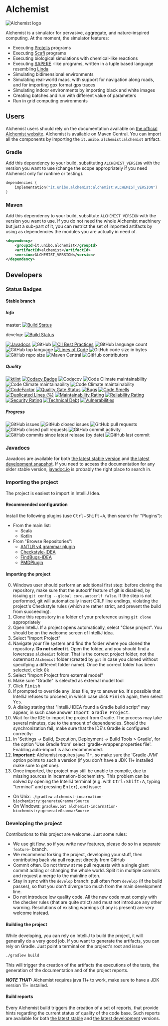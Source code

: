 # Alchemist

![Alchemist logo](https://alchemistsimulator.github.io/latest/assets/media/logo.svg)

Alchemist is a simulator for pervasive, aggregate, and nature-inspired computing.
At the moment, the simulator features:

* Executing [Protelis](http://protelis.org) programs
* Executing [Scafi](https://scafi.github.io/) programs
* Executing biological simulations with chemical-like reactions
* Executing [SAPERE](http://dx.doi.org/10.1016/j.pmcj.2014.12.002) -like programs, written in a tuple based language resembling [Linda](https://doi.org/10.1109%2Fmc.1986.1663305)
* Simulating bidimensional environments
* Simulating real-world maps, with support for navigation along roads, and for importing gpx format gps traces
* Simulating indoor environments by importing black and white images
* Creating batches and run with different value of parameters
* Run in grid computing environments

## Users

Alchemist users should rely on the documentation available on [the official Alchemist website](http://alchemistsimulator.github.io/).
Alchemist is available on Maven Central. You can import all the components by importing the `it.unibo.alchemist:alchemist` artifact.

### Gradle

Add this dependency to your build, substituting `ALCHEMIST_VERSION` with the version you want to use (change the scope appropriately if you need Alchemist only for runtime or testing).

```kotlin
dependencies {
    implementation("it.unibo.alchemist:alchemist:ALCHEMIST_VERSION")
}
```

### Maven

Add this dependency to your build, substitute `ALCHEMIST_VERSION` with the version you want to use. If you do not need the whole Alchemist machinery but just a sub-part of it, you can restrict the set of imported artifacts by using as dependencies the modules you are actually in need of.

```xml
<dependency>
    <groupId>it.unibo.alchemist</groupId>
    <artifactId>alchemist</artifactId>
    <version>ALCHEMIST_VERSION</version>
</dependency>
```

## Developers

### Status Badges

#### Stable branch

##### Info
master: [![Build Status](https://travis-ci.org/AlchemistSimulator/Alchemist.svg?branch=master)](https://travis-ci.org/AlchemistSimulator/Alchemist)

develop: [![Build Status](https://travis-ci.org/AlchemistSimulator/Alchemist.svg?branch=develop)](https://travis-ci.org/AlchemistSimulator/Alchemist)

[![Javadocs](https://www.javadoc.io/badge/it.unibo.alchemist/alchemist.svg)](https://www.javadoc.io/doc/it.unibo.alchemist/alchemist)
![GitHub](https://img.shields.io/github/license/AlchemistSimulator/Alchemist)
[![CII Best Practices](https://bestpractices.coreinfrastructure.org/projects/TODO/badge)](https://bestpractices.coreinfrastructure.org/projects/TODO)
![GitHub language count](https://img.shields.io/github/languages/count/AlchemistSimulator/Alchemist)
![GitHub top language](https://img.shields.io/github/languages/top/AlchemistSimulator/Alchemist)
[![Lines of Code](https://sonarcloud.io/api/project_badges/measure?project=AlchemistSimulator_Alchemist&metric=ncloc)](https://sonarcloud.io/dashboard?id=AlchemistSimulator_Alchemist)
![GitHub code size in bytes](https://img.shields.io/github/languages/code-size/AlchemistSimulator/Alchemist)
![GitHub repo size](https://img.shields.io/github/repo-size/AlchemistSimulator/Alchemist)
![Maven Central](https://img.shields.io/maven-central/v/org.danilopianini/upgradle)
![GitHub contributors](https://img.shields.io/github/contributors/AlchemistSimulator/Alchemist)

##### Quality

[![ktlint](https://img.shields.io/badge/code%20style-%E2%9D%A4-FF4081.svg)](https://ktlint.github.io/)
[![Codacy Badge](https://api.codacy.com/project/badge/Grade/c7304e8bd4044aa5955c6d5c844f39a4)](https://www.codacy.com/app/Alchemist/Alchemist?utm_source=github.com&amp;utm_medium=referral&amp;utm_content=AlchemistSimulator/Alchemist&amp;utm_campaign=Badge_Grade)
![Codecov](https://img.shields.io/codecov/c/github/AlchemistSimulator/Alchemist)
![Code Climate maintainability](https://img.shields.io/codeclimate/maintainability-percentage/AlchemistSimulator/Alchemist)
![Code Climate maintainability](https://img.shields.io/codeclimate/issues/AlchemistSimulator/Alchemist)
![Code Climate maintainability](https://img.shields.io/codeclimate/tech-debt/AlchemistSimulator/Alchemist)
[![CodeFactor](https://www.codefactor.io/repository/github/alchemistsimulator/alchemist/badge)](https://www.codefactor.io/repository/github/alchemistsimulator/alchemist)
[![Quality Gate Status](https://sonarcloud.io/api/project_badges/measure?project=AlchemistSimulator_Alchemist&metric=alert_status)](https://sonarcloud.io/dashboard?id=AlchemistSimulator_Alchemist)
[![Bugs](https://sonarcloud.io/api/project_badges/measure?project=AlchemistSimulator_Alchemist&metric=bugs)](https://sonarcloud.io/dashboard?id=AlchemistSimulator_Alchemist)
[![Code Smells](https://sonarcloud.io/api/project_badges/measure?project=AlchemistSimulator_Alchemist&metric=code_smells)](https://sonarcloud.io/dashboard?id=AlchemistSimulator_Alchemist)
[![Duplicated Lines (%)](https://sonarcloud.io/api/project_badges/measure?project=AlchemistSimulator_Alchemist&metric=duplicated_lines_density)](https://sonarcloud.io/dashboard?id=AlchemistSimulator_Alchemist)
[![Maintainability Rating](https://sonarcloud.io/api/project_badges/measure?project=AlchemistSimulator_Alchemist&metric=sqale_rating)](https://sonarcloud.io/dashboard?id=AlchemistSimulator_Alchemist)
[![Reliability Rating](https://sonarcloud.io/api/project_badges/measure?project=AlchemistSimulator_Alchemist&metric=reliability_rating)](https://sonarcloud.io/dashboard?id=AlchemistSimulator_Alchemist)
[![Security Rating](https://sonarcloud.io/api/project_badges/measure?project=AlchemistSimulator_Alchemist&metric=security_rating)](https://sonarcloud.io/dashboard?id=AlchemistSimulator_Alchemist)
[![Technical Debt](https://sonarcloud.io/api/project_badges/measure?project=AlchemistSimulator_Alchemist&metric=sqale_index)](https://sonarcloud.io/dashboard?id=AlchemistSimulator_Alchemist)
[![Vulnerabilities](https://sonarcloud.io/api/project_badges/measure?project=AlchemistSimulator_Alchemist&metric=vulnerabilities)](https://sonarcloud.io/dashboard?id=AlchemistSimulator_Alchemist)

##### Progress
![GitHub issues](https://img.shields.io/github/issues/AlchemistSimulator/Alchemist)
![GitHub closed issues](https://img.shields.io/github/issues-closed/AlchemistSimulator/Alchemist)
![GitHub pull requests](https://img.shields.io/github/issues-pr/AlchemistSimulator/Alchemist)
![GitHub closed pull requests](https://img.shields.io/github/issues-pr-closed/AlchemistSimulator/Alchemist)
![GitHub commit activity](https://img.shields.io/github/commit-activity/y/AlchemistSimulator/Alchemist)
![GitHub commits since latest release (by date)](https://img.shields.io/github/commits-since/AlchemistSimulator/Alchemist/latest/develop)
![GitHub last commit](https://img.shields.io/github/last-commit/AlchemistSimulator/Alchemist/develop)

### Javadocs 

Javadocs are available for both [the latest stable version][Javadoc] and [the latest development snapshot][Javadoc-unstable].
If you need to access the documentation for any older stable version, [javadoc.io](https://www.javadoc.io/doc/it.unibo.alchemist/alchemist/) is probably the right place to search in.


### Importing the project
The project is easiest to import in IntelliJ Idea.

#### Recommended configuration
Install the following plugins (use <kbd>Ctrl</kbd>+<kbd>Shift</kbd>+<kbd>A</kbd>, then search for "Plugins"):
* From the main list:
    * Scala
    * Kotlin
* From "Browse Repositories":
    * [ANTLR v4 grammar plugin](https://plugins.jetbrains.com/plugin/7358-antlr-v4-grammar-plugin)
    * [Checkstyle-IDEA](https://plugins.jetbrains.com/plugin/1065-checkstyle-idea)
    * [FindBugs-IDEA](https://plugins.jetbrains.com/plugin/3847-findbugs-idea)
    * [PMDPlugin](https://plugins.jetbrains.com/plugin/1137-pmdplugin)

#### Importing the project

0. Windows user should perform an additional first step: before cloning the repository, make sure that the autocrlf feature of git is disabled, by issuing `git config --global core.autocrlf false`. If the step is not performed, git will automatically insert CRLF line endings, violating the project's Checkstyle rules (which are rather strict, and prevent the build from succeeding).
0. Clone this repository in a folder of your preference using `git clone` appropriately
0. Open IntellJ. If a project opens automatically, select "Close project". You should be on the welcome screen of IntelliJ idea.
0. Select "Import Project"
0. Navigate your file system and find the folder where you cloned the repository. **Do not select it**. Open the folder, and you should find a lowercase `alchemist` folder. That is the correct project folder, not the outermost `Alchemist` folder (created by `git` in case you cloned without specifying a different folder name). Once the correct folder has been selected, click <kbd>Ok</kbd>
0. Select "Import Project from external model"
0. Make sure "Gradle" is selected as external model tool
0. Click <kbd>Finish</kbd>
0. If prompted to override any .idea file, try to answer <kbd>No</kbd>. It's possible that IntelliJ refuses to proceed, in which case click <kbd>Finish</kbd> again, then select <kbd>Yes</kbd>.
0. A dialog stating that "IntelliJ IDEA found a Gradle build script" may appear, in such case answer <kbd>Import Gradle Project</kbd>.
0. Wait for the IDE to import the project from Gradle. The process may take several minutes, due to the amount of dependencies. Should the synchronization fail, make sure that the IDE's Gradle is configured correctly:
0. In 'Settings -> Build, Execution, Deployment -> Build Tools > Gradle', for the option 'Use Gradle from' select 'gradle-wrapper.properties file'. Enabling auto-import is also recommended. 
0. **Important:** Alchemist requires java 11+, so make sure the 'Gradle JVM' option points to such a version (if you don't have a JDK 11+ installed make sure to get one).
0. Once imported, the project may still be unable to compile, due to missing sources in incarnation-biochemistry. This problem can be solved by opening the IntelliJ terminal (e.g. with <kbd>Ctrl</kbd>+<kbd>Shift</kbd>+<kbd>A</kbd>, typing "terminal" and pressing <kbd>Enter</kbd>), and issue:
  - On Unix: `./gradlew alchemist-incarnation-biochemistry:generateGrammarSource`
  - On Windows: `gradlew.bat alchemist-incarnation-biochemistry:generateGrammarSource`

### Developing the project
Contributions to this project are welcome. Just some rules:

* We use [git flow](https://github.com/nvie/gitflow), so if you write new features, please do so in a separate `feature-` branch.
* We recommend forking the project, developing your stuff, then contributing back via pull request directly from GitHub
* Commit often. Do not throw at me pull requests with a single giant commit adding or changing the whole world. Split it in multiple commits and request a merge to the mainline often.
* Stay in sync with the `develop` branch: pull often from `develop` (if the build passes), so that you don't diverge too much from the main development line.
* Do not introduce low quality code. All the new code must comply with the checker rules (that are quite strict) and must not introduce any other warning. Resolutions of existing warnings (if any is present) are very welcome instead.


#### Building the project
While developing, you can rely on IntelliJ to build the project, it will generally do a very good job.
If you want to generate the artifacts, you can rely on Gradle. Just point a terminal on the project's root and issue

```bash
./gradlew build
```

This will trigger the creation of the artifacts the executions of the tests, the generation of the documentation and of the project reports.

***NOTE THAT:*** Alchemist requires java 11+ to work, make sure to have a JDK version 11+ installed.

#### Build reports
Every Alchemist build triggers the creation of a set of reports, that provide hints regarding the current status of quality of the code base. Such reports are available for both [the latest stable][reports] and [the latest development][reports-unstable] versions.

[Alchemist]: http://alchemistsimulator.github.io/
[Javadoc]: http://alchemist-doc.surge.sh/
[Javadoc-unstable]: http://alchemist-unstable-doc.surge.sh/
[reports-unstable]: http://alchemist-unstable-reports.surge.sh/build/reports/buildDashboard/
[reports]: http://alchemist-reports.surge.sh/build/reports/buildDashboard/
[eclipse]: https://eclipse.org/downloads/
